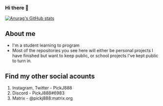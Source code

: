 ### Hi there 👋
[![Anurag's GitHub stats](https://github-readme-stats.vercel.app/api?username=PickJ888)](https://github.com/anuraghazra/github-readme-stats)

## About me
- I'm a student learning to program
- Most of the repositories you see here will either be personal projects I have finished but want to keep public, or school projects I've kept public to turn in.

## Find my other social acounts
1. Instagram, Twitter - PickJ888
2. Discord - PickJ888#6983
3. Matrix - @pickj888:matrix.org
